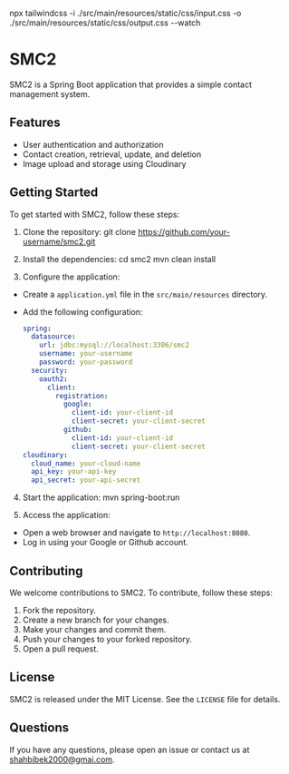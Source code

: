npx tailwindcss -i ./src/main/resources/static/css/input.css -o ./src/main/resources/static/css/output.css --watch

# SMC2

SMC2 is a Spring Boot application that provides a simple contact management system.

## Features

- User authentication and authorization
- Contact creation, retrieval, update, and deletion
- Image upload and storage using Cloudinary

## Getting Started

To get started with SMC2, follow these steps:

1. Clone the repository:
   git clone https://github.com/your-username/smc2.git

2. Install the dependencies:
   cd smc2 mvn clean install

3. Configure the application:

- Create a `application.yml` file in the `src/main/resources` directory.
- Add the following configuration:

  ```yaml
  spring:
    datasource:
      url: jdbc:mysql://localhost:3306/smc2
      username: your-username
      password: your-password
    security:
      oauth2:
        client:
          registration:
            google:
              client-id: your-client-id
              client-secret: your-client-secret
            github:
              client-id: your-client-id
              client-secret: your-client-secret
  cloudinary:
    cloud_name: your-cloud-name
    api_key: your-api-key
    api_secret: your-api-secret
  ```

4. Start the application:
   mvn spring-boot:run

5. Access the application:

- Open a web browser and navigate to `http://localhost:8080`.
- Log in using your Google or Github account.

## Contributing

We welcome contributions to SMC2. To contribute, follow these steps:

1. Fork the repository.
2. Create a new branch for your changes.
3. Make your changes and commit them.
4. Push your changes to your forked repository.
5. Open a pull request.

## License

SMC2 is released under the MIT License. See the `LICENSE` file for details.

## Questions

If you have any questions, please open an issue or contact us
at [shahbibek2000@gmai.com](mailto:shahbibek2000@gmai.com).
